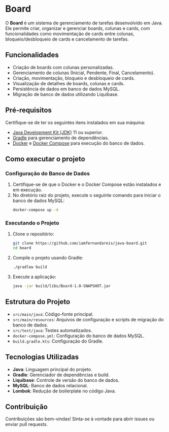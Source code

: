 # Board

O **Board** é um sistema de gerenciamento de tarefas desenvolvido em Java. Ele permite criar, organizar e gerenciar boards, colunas e cards, com funcionalidades como movimentação de cards entre colunas, bloqueio/desbloqueio de cards e cancelamento de tarefas.

## Funcionalidades

- Criação de boards com colunas personalizadas.
- Gerenciamento de colunas (Inicial, Pendente, Final, Cancelamento).
- Criação, movimentação, bloqueio e desbloqueio de cards.
- Visualização de detalhes de boards, colunas e cards.
- Persistência de dados em banco de dados MySQL.
- Migração de banco de dados utilizando Liquibase.

## Pré-requisitos

Certifique-se de ter os seguintes itens instalados em sua máquina:

- [Java Development Kit (JDK)](https://www.oracle.com/java/technologies/javase-downloads.html) 11 ou superior.
- [Gradle](https://gradle.org/) para gerenciamento de dependências.
- [Docker](https://www.docker.com/) e [Docker Compose](https://docs.docker.com/compose/) para execução do banco de dados.

## Como executar o projeto

### Configuração do Banco de Dados

1. Certifique-se de que o Docker e o Docker Compose estão instalados e em execução.
2. No diretório raiz do projeto, execute o seguinte comando para iniciar o banco de dados MySQL:
   ```bash
   docker-compose up -d
   ```

### Executando o Projeto

1. Clone o repositório:
   ```bash
   git clone https://github.com/iamfernandareis/java-board.git
   cd board
   ```

2. Compile o projeto usando Gradle:
   ```bash
   ./gradlew build
   ```

3. Execute a aplicação:
   ```bash
   java -jar build/libs/Board-1.0-SNAPSHOT.jar
   ```

## Estrutura do Projeto

- `src/main/java`: Código-fonte principal.
- `src/main/resources`: Arquivos de configuração e scripts de migração do banco de dados.
- `src/test/java`: Testes automatizados.
- `docker-compose.yml`: Configuração do banco de dados MySQL.
- `build.gradle.kts`: Configuração do Gradle.

## Tecnologias Utilizadas

- **Java**: Linguagem principal do projeto.
- **Gradle**: Gerenciador de dependências e build.
- **Liquibase**: Controle de versão do banco de dados.
- **MySQL**: Banco de dados relacional.
- **Lombok**: Redução de boilerplate no código Java.

## Contribuição

Contribuições são bem-vindas! Sinta-se à vontade para abrir issues ou enviar pull requests.
